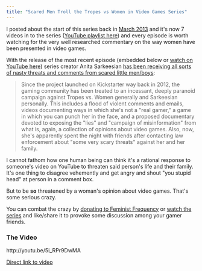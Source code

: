 ```yaml
---
title: "Scared Men Troll the Tropes vs Women in Video Games Series"
---
```

<p>I posted about the start of this series back in <a href="https://chrisenns.com/2013/03/damsel-in-distress-part-1-tropes-vs-women-in-video-games/">March 2013</a> and it's now 7 videos in to the series (<a href="https://www.youtube.com/playlist?list=PLn4ob_5_ttEaA_vc8F3fjzE62esf9yP61">YouTube playlist here</a>) and every episode is worth watching for the very well researched commentary on the way women have been presented in video games.</p>
<p>With the release of the most recent episode (embedded below or <a href="http://youtu.be/5i_RPr9DwMA?list=PLn4ob_5_ttEaA_vc8F3fjzE62esf9yP61">watch on YouTube here</a>) series creator Anita Sarkeesian <a href="http://www.theverge.com/2014/8/27/6075179/anita-sarkeesian-says-she-was-driven-out-of-house-by-threats">has been receiving all sorts of nasty threats and comments from scared little men/boys</a>:</p>
<blockquote><p>
  Since the project launched on Kickstarter way back in 2012, the gaming community has been treated to an incessant, deeply paranoid campaign against Tropes vs. Women generally and Sarkeesian personally. This includes a flood of violent comments and emails, videos documenting ways in which she's not a "real gamer," a game in which you can punch her in the face, and a proposed documentary devoted to exposing the "lies" and "campaign of misinformation" from what is, again, a collection of opinions about video games. Also, now, she's apparently spent the night with friends after contacting law enforcement about "some very scary threats" against her and her family.
</p></blockquote>
<p>I cannot fathom how one human being can think it's a rational response to someone's video on YouTube to threaten said person's life and their family. It's one thing to disagree vehemently and get angry and shout "you stupid head" at person in a comment box.</p>
<p>But to be <strong>so</strong> threatened by a woman's opinion about video games. That's some serious crazy.</p>
<p>You can combat the crazy by <a href="http://www.feministfrequency.com/donate/">donating to Feminist Frequency</a> or <a href="http://youtu.be/5i_RPr9DwMA?list=PLn4ob_5_ttEaA_vc8F3fjzE62esf9yP61">watch the series</a> and like/share it to provoke some discussion among your gamer friends.</p>
<h3>The Video</h3>
<p>http://youtu.be/5i_RPr9DwMA</p>
<p><a href="http://youtu.be/5i_RPr9DwMA">Direct link to video</a></p>
